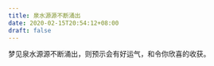 ```yaml
---
title: 泉水源源不断涌出
date: 2020-02-15T20:54:12+08:00
draft: false
---
```


梦见泉水源源不断涌出，则预示会有好运气，和令你欣喜的收获。<br>
